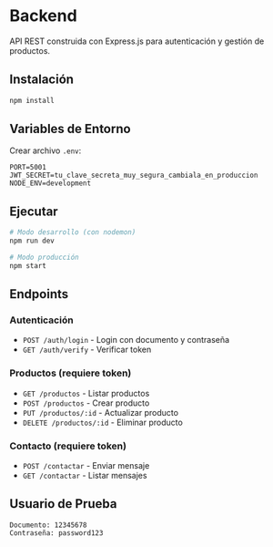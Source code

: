 # Backend 

API REST construida con Express.js para autenticación y gestión de productos.

## Instalación

```bash
npm install
```

## Variables de Entorno

Crear archivo `.env`:
```env
PORT=5001
JWT_SECRET=tu_clave_secreta_muy_segura_cambiala_en_produccion
NODE_ENV=development
```

## Ejecutar

```bash
# Modo desarrollo (con nodemon)
npm run dev

# Modo producción
npm start
```

## Endpoints

### Autenticación
- `POST /auth/login` - Login con documento y contraseña
- `GET /auth/verify` - Verificar token

### Productos (requiere token)
- `GET /productos` - Listar productos
- `POST /productos` - Crear producto
- `PUT /productos/:id` - Actualizar producto
- `DELETE /productos/:id` - Eliminar producto

### Contacto (requiere token)
- `POST /contactar` - Enviar mensaje
- `GET /contactar` - Listar mensajes

## Usuario de Prueba

```
Documento: 12345678
Contraseña: password123
```

